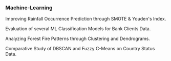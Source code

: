 ### Machine-Learning

Improving Rainfall Occurrence Prediction through SMOTE & Youden's Index.

Evaluation of several ML Classification Models for Bank Clients Data.

Analyzing Forest Fire Patterns through Clustering and Dendrograms.

Comparative Study of DBSCAN and Fuzzy C-Means on Country Status Data.
